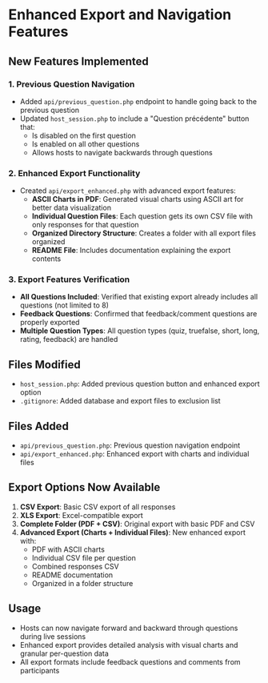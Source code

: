 # Enhanced Export and Navigation Features

## New Features Implemented

### 1. Previous Question Navigation
- Added `api/previous_question.php` endpoint to handle going back to the previous question
- Updated `host_session.php` to include a "Question précédente" button that:
  - Is disabled on the first question
  - Is enabled on all other questions
  - Allows hosts to navigate backwards through questions

### 2. Enhanced Export Functionality
- Created `api/export_enhanced.php` with advanced export features:
  - **ASCII Charts in PDF**: Generated visual charts using ASCII art for better data visualization
  - **Individual Question Files**: Each question gets its own CSV file with only responses for that question
  - **Organized Directory Structure**: Creates a folder with all export files organized
  - **README File**: Includes documentation explaining the export contents

### 3. Export Features Verification
- **All Questions Included**: Verified that existing export already includes all questions (not limited to 8)
- **Feedback Questions**: Confirmed that feedback/comment questions are properly exported
- **Multiple Question Types**: All question types (quiz, truefalse, short, long, rating, feedback) are handled

## Files Modified
- `host_session.php`: Added previous question button and enhanced export option
- `.gitignore`: Added database and export files to exclusion list

## Files Added
- `api/previous_question.php`: Previous question navigation endpoint
- `api/export_enhanced.php`: Enhanced export with charts and individual files

## Export Options Now Available
1. **CSV Export**: Basic CSV export of all responses
2. **XLS Export**: Excel-compatible export
3. **Complete Folder (PDF + CSV)**: Original export with basic PDF and CSV
4. **Advanced Export (Charts + Individual Files)**: New enhanced export with:
   - PDF with ASCII charts
   - Individual CSV file per question
   - Combined responses CSV
   - README documentation
   - Organized in a folder structure

## Usage
- Hosts can now navigate forward and backward through questions during live sessions
- Enhanced export provides detailed analysis with visual charts and granular per-question data
- All export formats include feedback questions and comments from participants